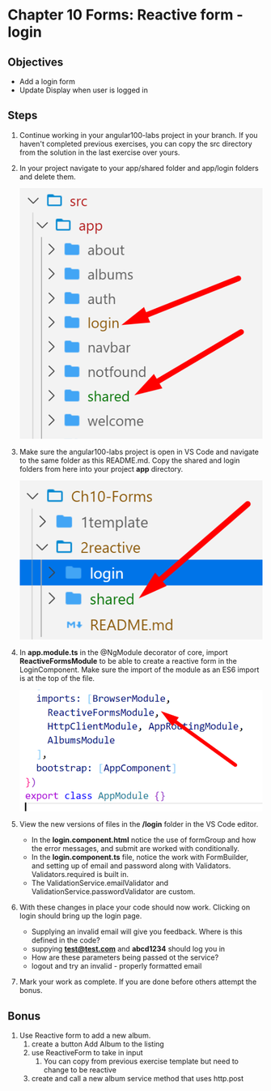 # Chapter 10 Forms: Reactive form - login

## Objectives

- Add a login form
- Update Display when user is logged in

## Steps

1. Continue working in your angular100-labs project in your branch. If you haven't completed previous exercises, you can copy the src directory from the solution in the last exercise over yours.

1. In your project navigate to your app/shared folder and app/login folders and delete them.

   ![](../screenshots/2-delete-shared-folder.png)

 
2. Make sure the angular100-labs project is open in VS Code and navigate to the same folder as this README.md. Copy the shared and login folders from here into your project **app** directory.

   ![](../screenshots/2-copy-shared-folder.png)


3. In **app.module.ts** in the @NgModule decorator of core, import **ReactiveFormsModule** to be able to create a reactive form in the LoginComponent. Make sure the import of the module as an ES6 import is at the top of the file.

   ![](../screenshots/2-import-reactive.png)

   
4. View the new versions of files in the **/login** folder in the VS Code editor. 
    * In the **login.component.html** notice the use of formGroup and how the error messages, and submit are worked with conditionally.
    *  In the **login.component.ts** file, notice the work with FormBuilder, and setting up of email and password along with Validators. Validators.required is built in.
    *  The ValidationService.emailValidator and ValidationService.passwordValidator are custom. 

5.  With these changes in place your code should now work. Clicking on login should bring up the login page. 
    * Supplying an invalid email will give you feedback. Where is this defined in the code?
    * suppying **test@test.com** and **abcd1234** should log you in
    * How are these parameters being passed ot the service?
    * logout and try an invalid - properly formatted email 

1. Mark your work as complete. If you are done before others attempt the bonus.

## Bonus
1.  Use Reactive form to add a new album. 
    1.  create a button Add Album to the listing
    2.  use ReactiveForm to take in input
        1.  You can copy from previous exercise template but need to change to be reactive
    3.  create and call a new album service method that uses http.post
   